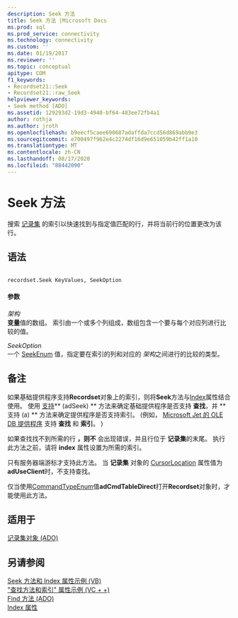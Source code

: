 ```yaml
---
description: Seek 方法
title: Seek 方法 |Microsoft Docs
ms.prod: sql
ms.prod_service: connectivity
ms.technology: connectivity
ms.custom: ''
ms.date: 01/19/2017
ms.reviewer: ''
ms.topic: conceptual
apitype: COM
f1_keywords:
- Recordset21::Seek
- Recordset21::raw_Seek
helpviewer_keywords:
- Seek method [ADO]
ms.assetid: 129293d2-19d3-4940-bf64-483ee72fb4a1
author: rothja
ms.author: jroth
ms.openlocfilehash: b9eecf5caee690687adaffda7ccd56d869abb9e3
ms.sourcegitcommit: e700497f962e4c2274df16d9e651059b42ff1a10
ms.translationtype: MT
ms.contentlocale: zh-CN
ms.lasthandoff: 08/17/2020
ms.locfileid: "88442090"
---
```

# <a name="seek-method"></a>Seek 方法
搜索 [记录集](../../../ado/reference/ado-api/recordset-object-ado.md) 的索引以快速找到与指定值匹配的行，并将当前行的位置更改为该行。  
  
## <a name="syntax"></a>语法  
  
```  
  
recordset.Seek KeyValues, SeekOption  
```  
  
#### <a name="parameters"></a>参数  
 *架构*  
 **变量**值的数组。 索引由一个或多个列组成，数组包含一个要与每个对应列进行比较的值。  
  
 *SeekOption*  
 一个 [SeekEnum](../../../ado/reference/ado-api/seekenum.md) 值，指定要在索引的列和对应的 *架构*之间进行的比较的类型。  
  
## <a name="remarks"></a>备注  
 如果基础提供程序支持**Recordset**对象上的索引，则将**Seek**方法与[Index](../../../ado/reference/ado-api/index-property.md)属性结合使用。 使用 [支持](../../../ado/reference/ado-api/supports-method.md)** (adSeek) ** 方法来确定基础提供程序是否支持 **查找**，并 **支持 (a) ** 方法来确定提供程序是否支持索引。  (例如， [Microsoft Jet 的 OLE DB 提供程序](../../../ado/guide/appendixes/microsoft-ole-db-provider-for-microsoft-jet.md) 支持 **查找** 和 **索引**。 )   
  
 如果查找找不到所需的行 **，则不** 会出现错误，并且行位于 **记录集**的末尾。 执行此方法之前，请将 **index** 属性设置为所需的索引。  
  
 只有服务器端游标才支持此方法。 当 **记录集** 对象的 [CursorLocation](../../../ado/reference/ado-api/cursorlocation-property-ado.md) 属性值为 **adUseClient**时，不支持查找。  
  
 仅当使用[CommandTypeEnum](../../../ado/reference/ado-api/commandtypeenum.md)值**adCmdTableDirect**打开**Recordset**对象时，才能使用此方法。  
  
## <a name="applies-to"></a>适用于  
 [记录集对象 (ADO)](../../../ado/reference/ado-api/recordset-object-ado.md)  
  
## <a name="see-also"></a>另请参阅  
 [Seek 方法和 Index 属性示例 (VB) ](../../../ado/reference/ado-api/seek-method-and-index-property-example-vb.md)   
 ["查找方法和索引" 属性示例 (VC + +) ](../../../ado/reference/ado-api/seek-method-and-index-property-example-vc.md)   
 [Find 方法 (ADO) ](../../../ado/reference/ado-api/find-method-ado.md)   
 [Index 属性](../../../ado/reference/ado-api/index-property.md)
